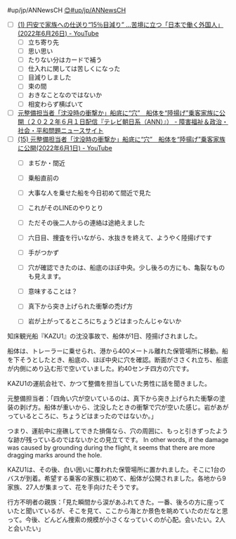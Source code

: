 #up/jp/ANNewsCH
[😊#up/jp/ANNewsCH](https://47.111.95.20:6001/user/1/md?prefill=%23up%2Fjp%2FANNewsCH)

- [ ] [(1) 円安で家族への仕送り“15％目減り” …苦境に立つ「日本で働く外国人」(2022年6月26日) - YouTube](https://www.youtube.com/watch?v=T53RfN06gQ8)
	- [ ] 立ち寄り先
	- [ ] 思い思い
	- [ ] たりない分はカードで補う
	- [ ] 仕入れに関しては苦しくになった
	- [ ] 目減りしました
	- [ ] 束の間
	- [ ] おきなことなのではないか
	- [ ] 相変わらず横ばいて

- [ ] [元整備担当者「沈没時の衝撃か」船底に“穴”　船体を“陸揚げ”乗客家族に公開（２０２２年６月１日配信『テレビ朝日系（ANN）』） - 障害福祉＆政治・社会・平和問題ニュースサイト](https://gogotamu2019.blog.fc2.com/blog-entry-35197.html)
- [ ] [(15) 元整備担当者「沈没時の衝撃か」船底に“穴”　船体を“陸揚げ”乗客家族に公開(2022年6月1日) - YouTube](https://www.youtube.com/watch?v=2l5U0ibWO44) 
	- [ ] まぢか・間近
	- [ ] 乗船直前の
	- [ ] 大事な人を乗せた船を今日初めて間近で見た　
	- [ ] これがそのLINEのやりとり
	- [ ] ただその後二人からの連絡は途絶えました
	- [ ] 六日目、捜査を行いながら、水抜きを終えて、ようやく陸揚げです
	- [ ] 手がつかず
	- [ ] 穴が確認できたのは、船底のほぼ中央。少し後ろの方にも、亀裂なものも見えます。
	- [ ] 意味することは？
	- [ ] 真下から突き上げられた衝撃の禿げ方
	- [ ] 岩が上がってるところにちょうどはまったんじゃないか


知床観光船『KAZU1』の沈没事故で、船体が1日、陸揚げされました。

船体は、トレーラーに乗せられ、港から400メートル離れた保管場所に移動。船を下そうとしたとき、船底の、ほぼ中央に穴を確認。断面がささくれ立ち、船底が内側にめり込む形で空いていました。約40センチ四方の穴です。

KAZU1の運航会社で、かつて整備を担当していた男性に話を聞きました。

元整備担当者：「四角い穴が空いているのは、真下から突き上げられた衝撃の塗装の剥げ方。船体が重いから、沈没したときの衝撃で穴が空いた感じ。岩があがっているところに、ちょうどはまったのではないか。」

つまり、運航中に座礁してできた損傷なら、穴の周囲に、もっと引きずったような跡が残っているのではないかとの見立てです。
In other words, if the damage was caused by grounding during the flight, it seems that there are more dragging marks around the hole.

KAZU1は、その後、白い囲いに覆われた保管場所に置かれました。そこに1台のバスが到着。希望する乗客の家族に初めて、船体が公開されました。各地から9家族、27人が集まって、花を手向けたそうです。

行方不明者の親族：「見た瞬間から涙があふれてきた。一番、後ろの方に座っていたと聞いているが、そこを見て、ここから海とか景色を眺めていたのだなと思って。今後、どんどん捜索の規模が小さくなっていくのが心配。会いたい。2人と会いたい」